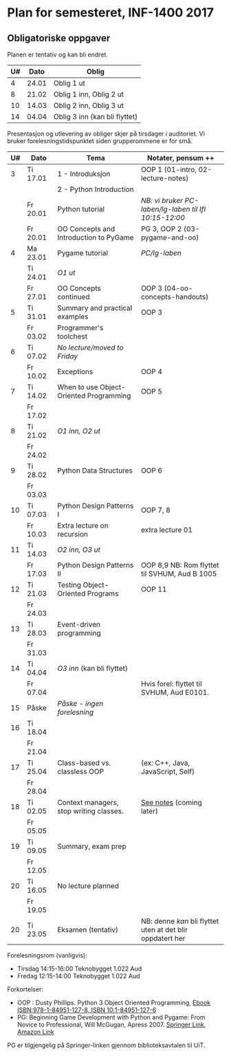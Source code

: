 Plan for semesteret, INF-1400 2017
====================================

Obligatoriske oppgaver
-----------------
Planen er tentativ og kan bli endret. 

|  U# | Dato  | Oblig                   |
| --- | ----- | ----------------------- |
|   4 | 24.01 | Oblig 1 ut              |
|   8 | 21.02 | Oblig 1 inn, Oblig 2 ut |
|  10 | 14.03 | Oblig 2 inn, Oblig 3 ut |
|  14 | 04.04 | Oblig 3 inn (kan bli flyttet) |

Presentasjon og utlevering av obliger skjer på tirsdager i auditoriet.
Vi bruker forelesningstidspunktet siden grupperommene er for små. 


| U#  | Dato       | Tema                                    | Notater, pensum ++                                         |
| --- | ----       | -----                                   | --------------                                             |
|   3 | Ti 17.01   | 1 - Introduksjon                        | OOP 1  (01-intro, 02-lecture-notes)                        |
|     |            | 2 - Python Introduction                 |                                                            |
|     | Fr 20.01   | Python tutorial                         | *NB: vi bruker PC-laben/lg-laben til IfI 10:15-12:00*      |
|     | Fr 20.01   | OO Concepts and Introduction to PyGame  | PG 3, OOP 2 (03-pygame-and-oo)                             |
|   4 | Ma 23.01   | Pygame tutorial                         | *PC/lg-laben*                                              | 
|     | Ti 24.01   | *O1 ut*                                 |                                                            |
|     | Fr 27.01   | OO Concepts continued                   | OOP 3  (04-oo-concepts-handouts)                           |
|   5 | Ti 31.01   | Summary and practical examples          | OOP 3                                                      |
|     | Fr 03.02   | Programmer's toolchest                  |                                                            |
|   6 | Ti 07.02   | *No lecture/moved to Friday*            |                                                            |
|     | Fr 10.02   | Exceptions                              | OOP 4                                                      |
|   7 | Ti 14.02   | When to use Object-Oriented Programming | OOP 5                                                      |
|     | Fr 17.02   |                                         |                                                            |
|   8 | Ti 21.02   | *O1 inn, O2 ut*                         |                                                            |
|     | Fr 24.02   |                                         |                                                            |
|   9 | Ti 28.02   | Python Data Structures                  | OOP 6                                                      |
|     | Fr 03.03   |                                         |                                                            |
|  10 | Ti 07.03   | Python Design Patterns I                | OOP 7, 8                                                   |
|     | Fr 10.03   | Extra lecture on recursion              | extra lecture 01                                           |
|  11 | Ti 14.03   | *O2 inn, O3 ut*                         |                                                            |
|     | Fr 17.03   | Python Design Patterns II               | OOP 8,9   NB: Rom flyttet til SVHUM, Aud B 1005            |
|  12 | Ti 21.03   | Testing Object-Oriented Programs        | OOP 11                                                     |
|     | Fr 24.03   |                                         |                                                            |
|  13 | Ti 28.03   | Event-driven programming                |                                                            |
|     | Fr 31.03   |                                         |                                                            |
|  14 | Ti 04.04   | *O3 inn* (kan bli flyttet)              |                                                            |
|     | Fr 07.04   |                                         | Hvis forel: flyttet til SVHUM, Aud E0101.                  |
|  15 | Påske      | *Påske - ingen forelesning*             |                                                            |
|  16 | Ti 18.04   |                                         |                                                            |
|     | Fr 21.04   |                                         |                                                            |
|  17 | Ti 25.04   | Class-based vs. classless OOP           | (ex: C++, Java, JavaScript, Self)                          |
|     | Fr 28.04   |                                         |                                                            |
|  18 | Ti 02.05   | Context managers, stop writing classes. | [See notes](lectures/14-misc.md) (coming later)            |
|     | Fr 05.05   |                                         |                                                            |
|  19 | Ti 09.05   | Summary, exam prep                      |                                                            |
|     | Fr 12.05   |                                         |                                                            |
|  20 | Ti 16.05   | No lecture planned                      |                                                            |
|     | Fr 19.05   |                                         |                                                            |
|  20 | Ti 23.05   | Eksamen (tentativ)                      | NB: denne *kan* bli flyttet uten at det blir oppdatert her |


Forelesningsrom (vanligvis):
- Tirsdag 14:15-16:00 Teknobygget 1.022 Aud
- Fredag  12:15-14:00 Teknobygget 1.022 Aud

Forkortelser: 
* OOP : Dusty Phillips. Python 3 Object Oriented Programming, [Ebook ISBN:978-1-84951-127-8, ISBN 10:1-84951-127-6](http://shop.oreilly.com/product/9781849511261.do)
* PG:  Beginning Game Development with Python and Pygame: From Novice to Professional, Will McGugan, Apress 2007. [Springer Link](http://link.springer.com/book/10.1007/978-1-4302-0325-4/page/1), [Amazon Link](http://www.amazon.com/Beginning-Game-Development-Python-Pygame/dp/1590598725)

PG er tilgjengelig på Springer-linken gjennom biblioteksavtalen til UiT.
